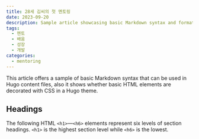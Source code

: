 ```yaml
---
title: 28세 김씨의 첫 멘토링
date: 2023-09-20
description: Sample article showcasing basic Markdown syntax and formatting for HTML elements.
tags:
  - 멘토
  - 배움
  - 성장
  - 개발
categories:
  - mentoring
---
```


This article offers a sample of basic Markdown syntax that can be used in Hugo content files, also it shows whether basic HTML elements are decorated with CSS in a Hugo theme.

<!--more-->

## Headings

The following HTML `<h1>`—`<h6>` elements represent six levels of section headings. `<h1>` is the highest section level while `<h6>` is the lowest.
